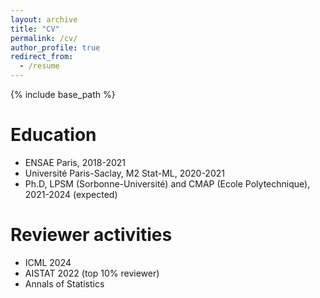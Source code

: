 ```yaml
---
layout: archive
title: "CV"
permalink: /cv/
author_profile: true
redirect_from:
  - /resume
---
```


{% include base_path %}

Education
======
* ENSAE Paris, 2018-2021
* Université Paris-Saclay, M2 Stat-ML, 2020-2021
* Ph.D, LPSM (Sorbonne-Université) and CMAP (Ecole Polytechnique), 2021-2024 (expected)

Reviewer activities
======
* ICML 2024
* AISTAT 2022 (top 10% reviewer) 
* Annals of Statistics 


